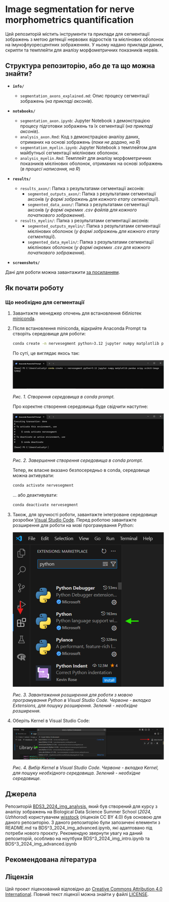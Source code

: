 # Image segmentation for nerve morphometrics quantification

Цей репозиторій містить інструменти та приклади для сегментації зображень з метою детекції нервових відростків та мієлінових оболонок на імунофлуоресцентних зображеннях. У ньому надано приклади даних, скрипти та темплейти для аналізу морфометричних показників нервів.

## Структура репозиторію, або де та що можна знайти?

- **`info/`**
  - `segmentation_axons_explained.md`: Опис процесу сегментації зображень (_на прикладі аксонів_).

- **`notebooks/`**
  - `segmentation_axon.ipynb`: Jupyter Notebook з демонстрацією процесу підготовки зображень та їх сегментації (_на прикладі аксонів_).
  - `analysis_axon.Rmd`: Код з демонстрацією аналізу даних, отриманих на основі зображень (_поки не додано, на R_)
  - `segmentation_myelin.ipynb`: Jupyter Notebook з темплейтом для майбутньої сегментації мієлінових оболонок.
  - `analysis_myelin.Rmd`: Темплейт для аналізу морфометричних показників мієлінових оболонок, отриманих на основі зображень (_в процесі написання, на R_)

- **`results/`**
  - `results_axon/`: Папка з результатами сегментації аксонів:
    - `segmented_outputs_axon/`: Папка з результатами сегментації аксонів (_у формі зображень для кожного етапу сегментації_).
    - `segmented_data_axon/`: Папка з результатами сегментації аксонів (_у формі окремих .csv файлів для кожного початкового зображення_).
  - `results_myelin/`: Папка з результатами сегментації аксонів:
    - `segmented_outputs_myelin/`: Папка з результатами сегментації мієлінових оболонок (_у формі зображень для кожного етапу сегментації_).
    - `segmented_data_myelin/`: Папка з результатами сегментації мієлінових оболонок (_у формі окремих .csv для кожного початкового зображення_).

- **`screenshots/`** 

Дані для роботи можна завантажити [за посиланням](https://drive.google.com/drive/folders/10Wn-dTwN0UtLtcn8KfkROa7r5fPOKVH-?usp=drive_link).

## Як почати роботу

### Що необхідно для сегментації

1. Завантажте менеджер оточень для встановлення бібліотек [miniconda](https://docs.anaconda.com/miniconda/).
2. Після встановлення miniconda, відкрийте Anaconda Prompt та створіть середовище для роботи:
   
   ``` bash
   conda create -n nervesegment python>3.12 jupyter numpy matplotlib pandas scipy scikit-image sympy
   ```
   По суті, це виглядає якось так:
   
   ![readme_01](screenshots/readme_01.png)
   
   _Рис. 1. Створення середовища в conda prompt._

   Про коректне створення середовища буде свідчити наступне:
   
   ![readme_02](screenshots/readme_02.png)
   
   _Рис. 2. Завершення створення середовища в conda prompt._

   Тепер, як власне вказано безпосередньо в condа, середовище можна активувати:
   
   ``` bash
   conda activate nervesegment
   ```

   ... aбо деактивувати:

   ``` bash
   conda deactivate nervesegment
   ```
3. Також, для зручності роботи, завантажте інтегроване середовище розробки [Visual Studio Code](https://code.visualstudio.com/). Перед роботою завантажте розширення для роботи на мові програмування Python:
      
   ![readme_03](screenshots/readme_03.png)
   
   _Рис. 3. Завантаження розширення для роботи з мовою програмування Python в Visual Studio Code. Червоне - вкладка Extensions, для пошуку розширення. Зелений - необхідне розширення._
4. Оберіть Kernel в Visual Studio Code:
      
   ![readme_04](screenshots/readme_04.png)
   
   _Рис. 4. Вибір Kernel в Visual Studio Code. Червоне - вкладка Kernel, для пошуку необхідного середовища. Зелений - необхідне середовище._ 


## Джерела
Репозиторій [BDS3_2024_img_analysis](https://github.com/wisstock/BDS3_2024_img_analysis.git), який був створений для курсу з аналізу зображень на Biological Data Science Summer School (_2024, Uzhhorod_) користувачем [wisstock](https://github.com/wisstock) (ліцензія CC BY 4.0) був основою для даного репозиторію. З даного репозиторію були запозичені елементи з README.md та BDS^3_2024_img_advanced.ipynb, які адаптовано під потреби нового проєкту. Рекомендую звернути увагу на даний репозиторій, особливо на ноутбуки BDS^3_2024_img_intro.ipynb та BDS^3_2024_img_advanced.ipynb

## Рекомендована література

## Ліцензія
Цей проект ліцензований відповідно до [Creative Commons Attribution 4.0 International](https://creativecommons.org/licenses/by/4.0/). Повний текст ліцензії можна знайти у файлі [LICENSE](LICENSE).
